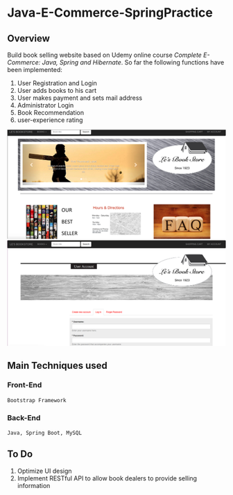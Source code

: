 Java-E-Commerce-SpringPractice
==============
Overview
--------------
Build book selling website based on Udemy online course _Complete E-Commerce: Java, Spring and Hibernate_. So far
 the following functions have been implemented: <br/>
 1. User Registration and Login <br/>
 2. User adds books to his cart <br/>
 3. User makes payment and sets mail address <br/>
 4. Administrator Login <br/>
 5. Book Recommendation <br/>
 6. user-experience rating <br/>
 
![home page](https://github.com/CyanBuckeye/SpringPractice/blob/master/screenshot/home.png "home")
![Login page](https://github.com/CyanBuckeye/SpringPractice/blob/master/screenshot/login.png "login")

Main Techniques used
--------------------

### Front-End
    Bootstrap Framework

### Back-End
    Java, Spring Boot, MySQL
	
To Do
--------------------
1. Optimize UI design
2. Implement RESTful API to allow book dealers to provide selling information








